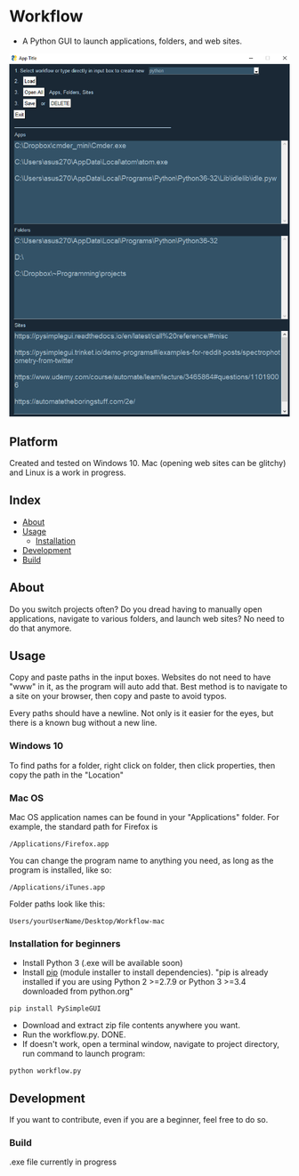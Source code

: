 # Workflow
- A Python GUI to launch applications, folders, and web sites.

![Image of Program](https://github.com/PhilJayN/Images/blob/main/Workflow.PNG)


## Platform
Created and tested on Windows 10. Mac (opening web sites can be glitchy) and Linux is a work in progress.

## Index
- [About](#about)
- [Usage](#usage)
  - [Installation](#installation-for-beginners)
- [Development](#development)
- [Build](#build)

## About
Do you switch projects often? Do you dread having to manually open applications, navigate to various folders, and launch web sites? No need to do that anymore.

## Usage
Copy and paste paths in the input boxes. Websites do not need to have "www" in it, as the program will
auto add that. Best method is to navigate to a site on your browser, then copy and paste to avoid typos.

Every paths should have a newline. Not only is it easier for the eyes, but there is a known bug without a new line. 
### Windows 10
To find paths for a folder, right click on folder, then click properties, then copy the path in the "Location"

### Mac OS
Mac OS application names can be found in your "Applications" folder. For example, the standard
path for Firefox is
```
/Applications/Firefox.app
```
You can change the program name to anything you need, as long as the program is installed,
like so:
```
/Applications/iTunes.app
```
Folder paths look like this:
```
Users/yourUserName/Desktop/Workflow-mac
```



### Installation for beginners
- Install Python 3 (.exe will be available soon)
- Install [pip](https://pip.pypa.io/en/stable/installing/) (module installer to install dependencies).
"pip is already installed if you are using Python 2 >=2.7.9 or Python 3 >=3.4 downloaded from python.org"
```
pip install PySimpleGUI
```
- Download and extract zip file contents anywhere you want.
- Run the workflow.py. DONE.
- If doesn't work, open a terminal window, navigate to project directory, run command to launch program:
```
python workflow.py

```

## Development
If you want to contribute, even if you are a beginner, feel free to do so.


### Build
.exe file currently in progress
